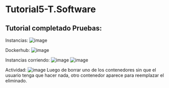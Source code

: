 # Tutorial5-T.Software
## Tutorial completado Pruebas:
Instancias:
![image](https://github.com/user-attachments/assets/31c53ee2-3920-48d5-b71f-1caac8ac6fc5)

Dockerhub:
![image](https://github.com/user-attachments/assets/c0124924-9265-48f4-8eeb-9e109c91cb08)

Instancias corriendo:
![image](https://github.com/user-attachments/assets/2791da9e-994d-4fca-b623-d19b6cdac70c)
![image](https://github.com/user-attachments/assets/f94a5c2c-f192-4875-8afa-8186d59abc96)

Actividad:
![image](https://github.com/user-attachments/assets/576e7761-70e9-4723-a229-56b4be8ddd76)
Luego de borrar uno de los contenedores sin que el usuario tenga que hacer nada, otro contenedor aparece para reemplazar el eliminado.
